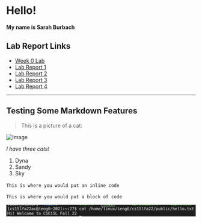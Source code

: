 # Hello!

**My name is Sarah Burbach**

## Lab Report Links
* [Week 0 Lab](https://smburbach.github.io/cse15l-lab-reports/lab-report-1-week-0.html)
* [Lab Report 1](https://smburbach.github.io/cse15l-lab-reports/lab-reports/lab-report-1)
* [Lab Report 2](https://smburbach.github.io/cse15l-lab-reports/lab-reports/lab-report-2)
* [Lab Report 3](https://smburbach.github.io/cse15l-lab-reports/lab-reports/lab-report-3)
* [Lab Report 4](https://smburbach.github.io/cse15l-lab-reports/lab-reports/lab-report-4)

---
## Testing Some Markdown Features
> This is a picture of a cat: 

![Image](https://user-images.githubusercontent.com/106550373/192122225-2c6964ed-c3b0-4bbc-ab70-0e0f32609275.jpeg)

*I have three cats!*
1. Dyna
2. Sandy
3. Sky


`This is where you would put an inline code`

```
This is where you would put a block of code
```
![Image Test](/lab-reports/lab-report-images/cat-image.png)
